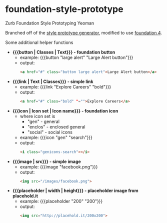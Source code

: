 foundation-style-prototype
==========================

Zurb Foundation Style Prototyping Yeoman

Branched off of the [style prototype generator](https://github.com/Team-Sass/generator-style-prototype), modified to use [foundation 4](http://foundation.zurb.com/docs).

Some additional helper functions
- **{{{button | Classes | Text}}} - foundation button**
  - example: {{{button "large alert" "Large Alert button"}}}
  - output: 
    ``` html
    <a href="#" class="button large alert">Large Alert button</a>
    ```
- **{{{link | Text | Classes}}} - simple link**
  - example: {{{link "Explore Careers" "bold"}}}
  - output: 
    ``` html
    <a href="#" class="bold" "="">Explore Careers</a>
    ```
- **{{{icon | Icon set | Icon name}}} - foundation icon**
  - where icon set is
    - "gen" - general
    - "enclos" - enclosed general
    - "social" - social icons
  - example: {{{icon "gen" "search"}}}
  - output: 
    ``` html
    <i class="genicons-search"></i>
    ```
- **{{{image | src}}} - simple image**
  - example: {{{image "facebook.png"}}}
  - output: 
    ``` html
    <img src="/images/facebook.png">
    ```
- **{{{placeholder | width | height}}} - placeholder image from placehold.it**
  - example: {{{placeholder "200" "200"}}}
  - output: 
    ``` html
    <img src="http://placehold.it/200x200">
    ```